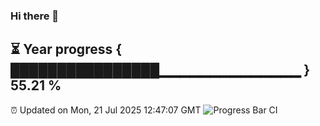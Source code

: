 ### Hi there 👋
⏳ Year progress { ████████████████▁▁▁▁▁▁▁▁▁▁▁▁▁▁ } 55.21 %
---
⏰ Updated on Mon, 21 Jul 2025 12:47:07 GMT
![Progress Bar CI](https://github.com/liununu/liununu/workflows/Progress%20Bar%20CI/badge.svg)
